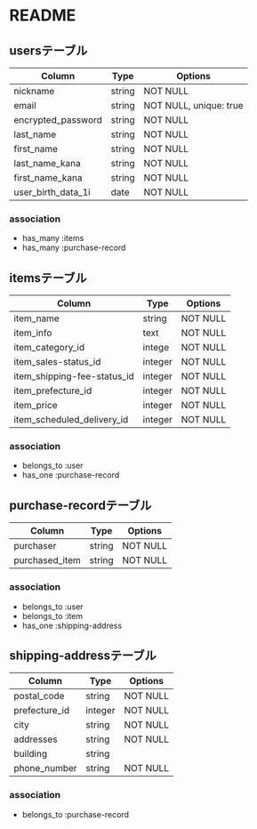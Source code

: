 # README

## usersテーブル

| Column                  | Type     | Options                  |
| ----------------------- | -------- | -------------------------|
| nickname                | string   | NOT NULL                 |
| email                   | string   | NOT NULL, unique: true   |
| encrypted_password      | string   | NOT NULL                 |
| last_name               | string   | NOT NULL                 |
| first_name              | string   | NOT NULL                 |
| last_name_kana          | string   | NOT NULL                 |
| first_name_kana         | string   | NOT NULL                 |
| user_birth_data_1i      | date     | NOT NULL                 | 

### association

- has_many :items
- has_many :purchase-record

## itemsテーブル

| Column                      | Type     | Options     |
| --------------------------- | -------- | ----------- |
| item_name                   | string   | NOT NULL    |
| item_info                   | text     | NOT NULL    |
| item_category_id            | intege   | NOT NULL    |
| item_sales-status_id        | integer  | NOT NULL    |
| item_shipping-fee-status_id | integer  | NOT NULL    |
| item_prefecture_id          | integer  | NOT NULL    |
| item_price                  | integer  | NOT NULL    |
| item_scheduled_delivery_id  | integer  | NOT NULL    |

### association

- belongs_to :user
- has_one    :purchase-record

## purchase-recordテーブル

| Column              | Type      | Options      |
| --------------------| ----------|--------------|
| purchaser           | string    | NOT NULL     |
| purchased_item      | string    | NOT NULL     |


### association

- belongs_to :user
- belongs_to :item
- has_one    :shipping-address

## shipping-addressテーブル

| Column           | Type     | Options     |
| ---------------- | -------- | ----------- |
| postal_code      | string   | NOT NULL    |
| prefecture_id    | integer  | NOT NULL    |
| city             | string   | NOT NULL    |
| addresses        | string   | NOT NULL    |
| building         | string   |             |
| phone_number     | string   | NOT NULL    |

### association

- belongs_to :purchase-record